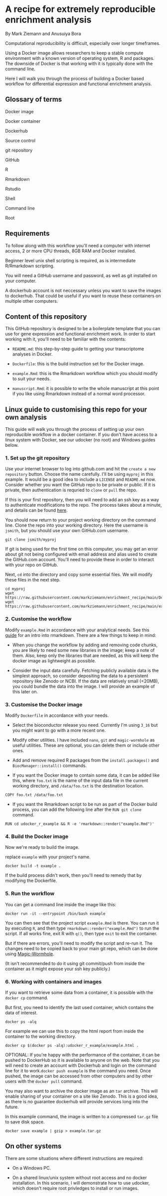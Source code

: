 # A recipe for extremely reproducible enrichment analysis

By Mark Ziemann and Anusuiya Bora

Computational reproducibility is difficult, especially over longer timeframes.

Using a Docker image allows researchers to keep a stable compute environment with
a known version of operating system, R and packages.
The downside of Docker is that working with it is typically done with the
command line.

Here I will walk you through the process of building a Docker based workflow 
for differential expression and functional enrichment analysis.

## Glossary of terms

Docker image

Docker container

Dockerhub

Source control

git repository

GitHub

R

Rmarkdown

Rstudio

Shell

Command line

Root

## Requirements

To follow along with this workflow you'll need a computer with internet access,
2 or more CPU threads, 8GB RAM and Docker installed.

Beginner level unix shell scripting is required, as is intermediate R/Rmarkdown
scripting.

You will need a GitHub username and password, as well as git installed on your
computer.

A dockerhub account is not neccessary unless you want to save the images to 
dockerhub.
That could be useful if you want to reuse these containers on multiple other
computers.

## Content of this repository

This GitHub repository is designed to be a boilerplate template that you
can use for gene expression and functional enrichment work.
In order to start working with it, you'll need to be familiar with the
contents:

* `README.md`: this step-by-step guide to getting your transcriptome analyses
in Docker.

* `Dockerfile`: this is the build instruction set for the Docker image.

* `example.Rmd`: this is the Rmarkdown workflow which you should modify to suit
your needs.

* `manuscript.Rmd`: it is possible to write the whole manuscript at this point if you
like using Rmarkdown instead of a normal word processor.

## Linux guide to customising this repo for your own analysis

This guide will walk you through the process of setting up your own reproducible
workflow in a docker container.
If you don't have access to a linux system with Docker, see our udocker (no root) and 
Windows guides below.

### 1. Set up the git repository

Use your internet browser to log into github.com and hit the `create a new repository` 
button.
Choose the name carefully.
I'll be using `myproj` in this example.
It would be a good idea to include a `LICENSE` and `README.md` now.
Consider whether you want the GitHub repo to be private or public.
If it is private, then authentication is requried to `clone` or `pull` the repo.

If this is your first repository, then you will need to add an ssh key as a
way to authenticate modifications to the repo.
The process takes about a minute, and details can be found
[here](https://docs.github.com/en/authentication/connecting-to-github-with-ssh/adding-a-new-ssh-key-to-your-github-account).

You should now return to your project working directory on the command line.
Clone the repo into your working directory.
Here the username is `jsmith`, but you should use your own GitHub.com username.

```
git clone jsmith/myproj
```

If git is being used for the first time on this computer, you may get an error about
git not being configured with email address and alias used to create the GitHub.com
account.
You'll need to provide these in order to interact with your repo on GitHub.

Next, `cd` into the directory and copy some essential files.
We will modify these files in the next step.

```
cd myproj
wget https://raw.githubusercontent.com/markziemann/enrichment_recipe/main/Dockerfile
wget https://raw.githubusercontent.com/markziemann/enrichment_recipe/main/example.Rmd
```

### 2. Customise the workflow

Modify `example.Rmd` in accordance with your analytical needs.
See this [guide](https://rmarkdown.rstudio.com/lesson-1.html) for an intro into rmarkdown.
There are a few things to keep in mind:

* When you change the workflow by adding and removing code chunks, you are likely
to need some new libraries in the image; keep a note of them.
Also, keep only the libraries that are needed, as this will keep the docker image as
lightweight as possible.

* Consider the input data carefully. 
Fetching publicly available data is the simplest approach, so consider depositing the
data to a persistent repository like Zenodo or NCBI.
If the data are relatively small (<20MB), you could bundle the data into the image.
I will provide an example of this later on.

### 3. Customise the Docker image

Modify `Dockerfile` in accordance with your needs.

* Select the bioconductor release you need. 
Currently I'm using `3_16` but you might want to go with a more recent one.

* Modify other utilities.
I have included `nano`, `git` and `magic-wormhole` as useful utilities.
These are optional, you can delete them or include other ones.

* Add and remove required R packages from the `install.packages()` and
`BiocManager::install()` commands.

* If you want the Docker image to contain some data, it can be added like this,
where `foo.txt` is the name of the input data file in the current working directory,
and `/data/foo.txt` is the destination location.

`COPY foo.txt /data/foo.txt`

* If you want the Rmarkdown script to be run as part of the Docker build process,
you can add the following line after the `RUN git clone` command.

```
RUN cd udocker_r_example && R -e 'rmarkdown::render("example.Rmd")'
```

### 4. Build the Docker image

Now we're ready to build the image.

replace `example` with your project's name.

```
docker build -t example .
```

If the build process didn't work, then you'll need to remedy that by modifying
the Dockerfile.

### 5. Run the workflow

You can get a command line inside the image like this:

```
docker run -it --entrypoint /bin/bash example
```

You can then see that the project script `example.Rmd` is there.
You can run it by executing `R`, and then type 
`rmarkdown::render("example.Rmd")`
to run the script.
If all works fine, exit R with `q()`, then type `exit` to exit the container.

But if there are errors, you'll need to modify the script and re-run it.
The changes need to be copied back to your main git repo, which can be done using
[Magic-Wormhole](https://magic-wormhole.readthedocs.io/en/latest/).

(It isn't recommended to do it using git commit/push from inside the container 
as it might expose your ssh key publicly.)

### 6. Working with containers and images

If you want to retrieve some data from a container, it is possible with the
`docker cp` command.

But first, you need to identify the last used container, which contains the data of 
interest.

```
docker ps -alq
```

For example we can use this to copy the html report from inside the container to the
working directory.

```
docker cp $(docker ps -alq):udocker_r_example/example.html .
```

OPTIONAL: If you're happy with the performance of the container, 
it can be pushed to DockerHub so it is available to anyone on the web.
Note that you will need to create an account with Dockerhub and login on
the command line for it to work.`docker push example` is the command you need.
Once pushed, the image can be accessed from other computers and by other users with
the `docker pull` command.

You may also want to archive the docker image as an `tar` archive.
This will enable sharing of your container on a site like Zenodo.
This is a good idea, as there is no guarantee dockerhub will provide
services long into the future.

In this example command, the image is written to a compressed `tar.gz` file to save
disk space.

```
docker save example | gzip > example.tar.gz
```

## On other systems

There are some situations where different instructions are required:

* On a Windows PC.

* On a shared linux/unix system without root access and no docker installation.
In this scenario, I will demonstrate how to use udocker, which doesn't require
root privledges to install or run images.
